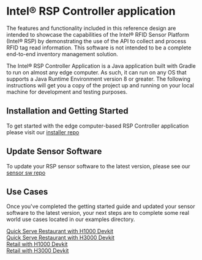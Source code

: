 # Intel&reg; RSP Controller application

The features and functionality included in this reference design are 
intended to showcase the capabilities of the Intel® RFID Sensor Platform (Intel® RSP) 
by demonstrating the use of the API to collect and process RFID tag read information. This software is not intended to be a complete end-to-end inventory management solution.  

The Intel&reg; RSP Controller Application is a Java application built with Gradle to run on almost any edge computer. As such, it can run on any OS that supports 
a Java Runtime Environment version 8 or greater. The following instructions will get you a copy 
of the project up and running on your local machine for development and testing purposes.  


## Installation and Getting Started

To get started with the edge computer-based RSP Controller application please visit our [installer repo](https://github.com/intel/rsp-sw-toolkit-installer)


## Update Sensor Software

To update your RSP sensor software to the latest version, please see our [sensor sw repo](https://github.com/intel/rsp-sw-toolkit-installer/tree/master/sensor-sw-repo)


## Use Cases

Once you've completed the getting started guide and updated your sensor software to the latest version, your next steps are to complete some real world use cases located in our examples directory.

[Quick Serve Restaurant with H1000 Devkit](examples/use-cases/qsr/h1000)  
[Quick Serve Restaurant with H3000 Devkit](examples/use-cases/qsr/h3000)  
[Retail with H1000 Devkit](examples/use-cases/retail/h1000)  
[Retail with H3000 Devkit](examples/use-cases/retail/h3000)
